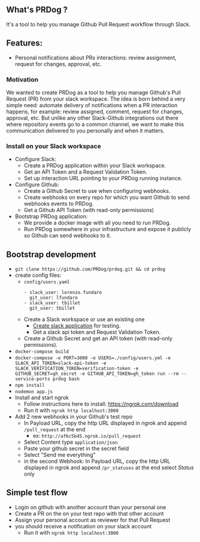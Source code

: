 ## What's PRDog ?

It's a tool to help you manage Github Pull Request workflow through Slack.

## Features:

- Personal notifications about PRs interactions: review assignment, request for changes,
approval, etc.

### Motivation

We wanted to create PRDog as a tool to help you manage Github's Pull Request (PR) from
your slack workspace. The idea is born behind a very simple need: automate delivery of
notifications when a PR interaction happens, for example: review assigned, comment, request for changes, approval, etc. But unlike any other Slack-Github integrations out there where
repository events go to a common channel, we want to make this communication delivered to you
personally and when it matters.

### Install on your Slack workspace

* Configure Slack:
    * Create a PRDog application within your Slack workspace.
    * Get an API Token and a Request Validation Token.
    * Set up interaction URL pointing to your PRDog running instance.
* Configure Github:
    * Create a Github Secret to use when configuring webhooks.
    * Create webhooks on every repo for which you want Github to send webhooks events to PRDog.
    * Get a Github API Token (with read-only permissions)
* Bootstrap PRDog application:
    * We provide a docker image with all you need to run PRDog.
    * Run PRDog somewhere in your infrastructure and expose it publicly so Github
      can send webhooks to it.

## Bootstrap development
- `git clone https://github.com/PRDog/prdog.git && cd prdog`
- create config files:
  - `config/users.yaml`
      ```
      - slack_user: lorenzo.fundaro
        git_user: lfundaro
      - slack_user: tbillet
        git_user: tbillet
      ```
  - Create a Slack workspace or use an existing one
    - [Create slack application](https://api.slack.com/apps) for testing.
    - Get a slack api token and Request Validation Token.
  - Create a Github Secret and get an API token (with read-only permissions).
- `docker-compose build`
- `docker-compose -e PORT=3000 -e USERS=./config/users.yml -e SLACK_API_TOKEN=slack-api-token
      -e SLACK_VERIFICATION_TOKEN=verification-token -e GITHUB_SECRET=gh_secret
      -e GITHUB_API_TOKEN=gh_token run --rm --service-ports prdog bash`
- `npm install`
- `nodemon app.js`
- Install and start ngrok
  - Follow instructions here to install: https://ngrok.com/download
  - Run it with `ngrok http localhost:3000`
- Add 2 new webhooks in your Github's test repo
  - In Payload URL, copy the http URL displayed in ngrok and append `/pull_request` at the end
    - ex: `http://af6c5b45.ngrok.io/pull_request`
  - Select Content type `application/json`
  - Paste your github secret in the secret field
  - Select "Send me everything"
  - in the second Webhook: In Payload URL, copy the http URL displayed in ngrok and append `/pr_statuses` at the end select _Status_ only

## Simple test flow
- Login on github with another account than your personal one
- Create a PR on the on your test repo with that other account
- Assign your personal account as reviewer for that Pull Request
- you should receive a notification on your slack account
  - Run it with `ngrok http localhost:3000`
